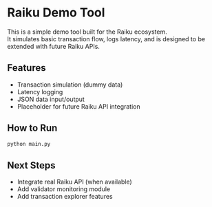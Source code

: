 # Raiku Demo Tool

This is a simple demo tool built for the Raiku ecosystem.  
It simulates basic transaction flow, logs latency, and is designed to be extended with future Raiku APIs.

## Features
- Transaction simulation (dummy data)
- Latency logging
- JSON data input/output
- Placeholder for future Raiku API integration

## How to Run
```bash
python main.py
```

## Next Steps
- Integrate real Raiku API (when available)
- Add validator monitoring module
- Add transaction explorer features
